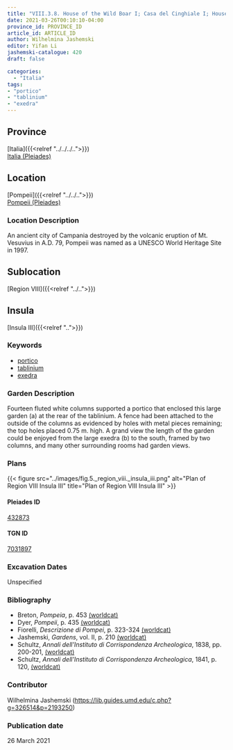 ```yaml
---
title: "VIII.3.8. House of the Wild Boar I; Casa del Cinghiale I; House of L. Coelius Caldus"
date: 2021-03-26T00:10:10-04:00
province_id: PROVINCE_ID
article_id: ARTICLE_ID
author: Wilhelmina Jashemski
editor: Yifan Li
jashemski-catalogue: 420
draft: false

categories:
  - "Italia"
tags:
- "portico"
- "tablinium"
- "exedra"
---
```


## Province
[Italia]({{<relref "../../../..">}}) \
[Italia (Pleiades)](https://pleiades.stoa.org/places/1052)

## Location
[Pompeii]({{<relref "../../..">}}) \
[Pompeii (Pleiades)](https://pleiades.stoa.org/places/433032)

### Location Description
An ancient city of Campania destroyed by the volcanic eruption of Mt. Vesuvius in A.D. 79, Pompeii was named as a UNESCO World Heritage Site in 1997.

## Sublocation
[Region VIII]({{<relref "../..">}})

## Insula
[Insula III]({{<relref "..">}})

### Keywords
 - [portico](http://vocab.getty.edu/page/aat/300004145)
 - [tablinium](http://vocab.getty.edu/page/aat/300004180)
 - [exedra](http://vocab.getty.edu/page/aat/300004014)

### Garden Description
Fourteen fluted white columns supported a portico that enclosed this large garden (a) at the rear of the tablinium. A fence had been attached to the outside of the columns as evidenced by holes with metal pieces remaining; the top holes placed 0.75 m. high.  A grand view the length of the garden could be enjoyed from the large exedra (b) to the south, framed by two columns, and many other surrounding rooms had garden views.

### Plans
{{< figure src="../images/fig.5._region_viii._insula_iii.png" alt="Plan of Region VIII Insula III" title="Plan of Region VIII Insula III" >}}

#### Pleiades ID
[432873](https://pleiades.stoa.org/places/538911200)

#### TGN ID
[7031897](http://vocab.getty.edu/page/tgn/2053030)

###  Excavation Dates
Unspecified


### Bibliography
* Breton, *Pompeia*, p. 453 [(worldcat)](http://www.worldcat.org/oclc/894211341)
* Dyer, *Pompeii*, p. 435 [(worldcat)](http://www.worldcat.org/oclc/24327166)
* Fiorelli, *Descrizione di Pompei*, p. 323-324 [(worldcat)](http://www.worldcat.org/oclc/252039996)
* Jashemski, *Gardens*, vol. II, p. 210 [(worldcat)](http://www.worldcat.org/oclc/1113367431)
* Schultz, *Annali dell'Instituto di Corrispondenza Archeologica*, 1838, pp. 200-201, [(worldcat)](http://www.worldcat.org/oclc/263597320)
* Schultz, *Annali dell'Instituto di Corrispondenza Archeologica*, 1841, p. 120, [(worldcat)](http://www.worldcat.org/oclc/263597320)

### Contributor
Wilhelmina Jashemski (https://lib.guides.umd.edu/c.php?g=326514&p=2193250)

### Publication date
26 March 2021
